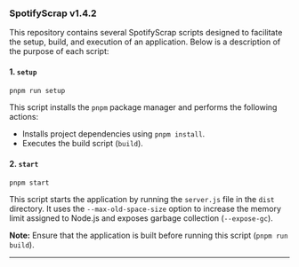 ### SpotifyScrap v1.4.2

This repository contains several SpotifyScrap scripts designed to facilitate the setup, build, and execution of an application. Below is a description of the purpose of each script:

#### 1. `setup`

```bash
pnpm run setup
```

This script installs the `pnpm` package manager and performs the following actions:

- Installs project dependencies using `pnpm install`.
- Executes the build script (`build`).

#### 2. `start`

```bash
pnpm start
```

This script starts the application by running the `server.js` file in the `dist` directory. It uses the `--max-old-space-size` option to increase the memory limit assigned to Node.js and exposes garbage collection (`--expose-gc`).

**Note:** Ensure that the application is built before running this script (`pnpm run build`).

---